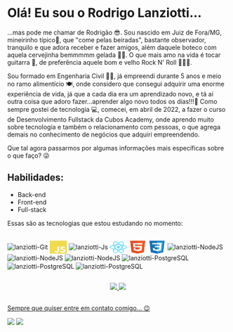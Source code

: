 # Olá! Eu sou o Rodrigo Lanziotti...

...mas pode me chamar de Rodrigão 😎. Sou nascido em Juiz de Fora/MG, mineirinho típico🔺, que "come pelas beiradas", bastante observador, tranquilo e que adora receber e fazer amigos, além daquele boteco com aquela cervejinha bemmmmm gelada 🍺🍻. O que mais amo na vida é tocar guitarra 🎸, de preferência aquele bom e velho Rock N' Roll 🎼🎶🤟.

Sou formado em Engenharia Civil 👷‍♂️, já empreendi durante 5 anos e meio no ramo alimentício 🍽, onde considero que consegui adquirir uma enorme experiência de vida, já que a cada dia era um aprendizado novo, e tá aí outra coisa que adoro fazer...aprender algo novo todos os dias!!!🚀 Como sempre gostei de tecnologia 💻, comecei, em abril de 2022, a fazer o curso de Desenvolvimento Fullstack da Cubos Academy, onde aprendo muito sobre tecnologia e também o relacionamento com pessoas, o que agrega demais no conhecimento de negócios que adquiri empreendendo.

Que tal agora passarmos por algumas informações mais específicas sobre o que faço? 😜

## Habilidades:

- Back-end
- Front-end
- Full-stack



Essas são as tecnologias que estou estudando no momento:
<div style="display: inline_block"><br>
  <img align="center" alt="lanziotti-Git" height="30" width="40" src="https://cdn.jsdelivr.net/gh/devicons/devicon/icons/git/git-original.svg"">
  <img align="center" alt="lanziotti-Js" height="30" width="40" src="https://raw.githubusercontent.com/devicons/devicon/master/icons/javascript/javascript-plain.svg">
  <img align="center" alt="lanziotti-Js" height="30" width="40" src="https://cdn.jsdelivr.net/gh/devicons/devicon/icons/typescript/typescript-plain.svg">
  <img align="center" alt="lanziotti-React" height="30" width="40" src="https://raw.githubusercontent.com/devicons/devicon/master/icons/react/react-original.svg">
  <img align="center" alt="lanziotti-HTML" height="30" width="40" src="https://raw.githubusercontent.com/devicons/devicon/master/icons/html5/html5-original.svg">
  <img align="center" alt="lanziotti-CSS" height="30" width="40" src="https://raw.githubusercontent.com/devicons/devicon/master/icons/css3/css3-original.svg">
  <img align="center" alt="lanziotti-NodeJS" height="30" width="40" src="https://cdn.jsdelivr.net/gh/devicons/devicon/icons/nodejs/nodejs-original.svg">
  <img align="center" alt="lanziotti-NodeJS" height="30" width="40" src="https://cdn.jsdelivr.net/gh/devicons/devicon/icons/nestjs/nestjs-plain.svg">
   <img align="center" alt="lanziotti-NodeJS" height="30" width="40" src="https://cdn.jsdelivr.net/gh/devicons/devicon/icons/jest/jest-plain.svg">                                                                                                   
  <img align="center" alt="lanziotti-PostgreSQL" height="30" width="40" src="https://cdn.jsdelivr.net/gh/devicons/devicon/icons/postgresql/postgresql-original.svg">
  <img align="center" alt="lanziotti-PostgreSQL" height="30" width="40" src="https://cdn.jsdelivr.net/gh/devicons/devicon/icons/docker/docker-plain.svg">
  <img align="center" alt="lanziotti-PostgreSQL" height="30" width="40" src="https://cdn.jsdelivr.net/gh/devicons/devicon/icons/figma/figma-original.svg">
</div>

##

<div align="center">
  <a href="https://github.com/lanziotti">
  <img height="180em" src="https://github-readme-stats.vercel.app/api?username=lanziotti&show_icons=true&theme=dark&include_all_commits=true&count_private=true"/>
  <img height="180em" src="https://github-readme-stats.vercel.app/api/top-langs/?username=lanziotti&layout=compact&langs_count=7&theme=dark"/>
</div>



 ##
 
 Sempre que quiser entre em contato comigo... 😉
 
 <div> 
  <a href="https://instagram.com/rodrigolanziotti" target="_blank"><img src="https://img.shields.io/badge/-Instagram-%23E4405F?style=for-the-badge&logo=instagram&logoColor=white" target="_blank"></a>
  <a href="https://www.linkedin.com/in/rodrigo-lanziotti-16a64966" target="_blank"><img src="https://img.shields.io/badge/-LinkedIn-%230077B5?style=for-the-badge&logo=linkedin&logoColor=white" target="_blank"></a> 
</div>
